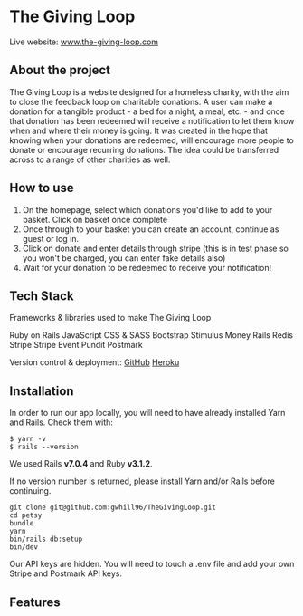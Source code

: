 # The Giving Loop

Live website: www.the-giving-loop.com

## About the project
The Giving Loop is a website designed for a homeless charity, with the aim to close the feedback loop on charitable donations. A user can make a donation for a tangible product - a bed for a night, a meal, etc. - and once that donation has been redeemed will receive a notification to let them know when and where their money is going. It was created in the hope that knowing when your donations are redeemed, will encourage more people to donate or encourage recurring donations. The idea could be transferred across to a range of other charities as well.

## How to use
1) On the homepage, select which donations you'd like to add to your basket. Click on basket once complete
2) Once through to your basket you can create an account, continue as guest or log in. 
3) Click on donate and enter details through stripe (this is in test phase so you won't be charged, you can enter fake details also)
4) Wait for your donation to be redeemed to receive your notification!

## Tech Stack
Frameworks & libraries used to make The Giving Loop

Ruby on Rails
JavaScript
CSS & SASS
Bootstrap
Stimulus
Money Rails
Redis
Stripe
Stripe Event
Pundit
Postmark

Version control & deployment: 
[GitHub](https://github.com/gwhill96/TheGivingLoop)
[Heroku](https://www.the-giving-loop.com/)

## Installation
In order to run our app locally, you will need to have already installed Yarn and Rails. Check them with:

```
$ yarn -v
$ rails --version
```

We used Rails **v7.0.4** and Ruby **v3.1.2**.

If no version number is returned, please install Yarn and/or Rails before continuing.

```
git clone git@github.com:gwhill96/TheGivingLoop.git
cd petsy
bundle
yarn
bin/rails db:setup
bin/dev
```

Our API keys are hidden. You will need to touch a .env file and add your own Stripe and Postmark API keys.

## Features
